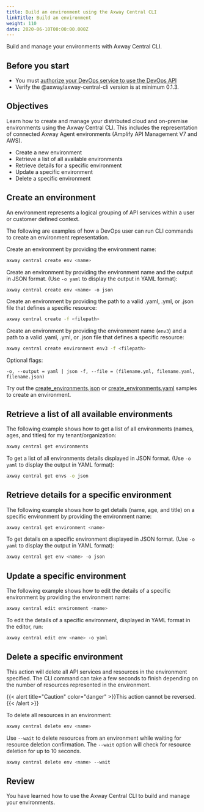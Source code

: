 ```yaml
---
title: Build an environment using the Axway Central CLI
linkTitle: Build an environment
weight: 110
date: 2020-06-10T00:00:00.000Z
---
```

Build and manage your environments with Axway Central CLI.

## Before you start

* You must [authorize your DevOps service to use the DevOps API](/docs/integrate_with_central/cli_central/cli_install/#authorize-your-cli-to-use-the-amplify-central-apis)
* Verify the @axway/axway-central-cli version is at minimum 0.1.3.

## Objectives

Learn how to create and manage your distributed cloud and on-premise environments using the Axway Central CLI. This includes the representation of connected Axway Agent environments (Amplify API Management V7 and AWS).

* Create a new environment
* Retrieve a list of all available environments
* Retrieve details for a specific environment
* Update a specific environment
* Delete a specific environment

## Create an environment

An environment represents a logical grouping of API services within a user or customer defined context.

The following are examples of how a DevOps user can run CLI commands to create an environment representation.

Create an environment by providing the environment name:

 ```bash
 axway central create env <name>
 ```

Create an environment by providing the environment name and the output in JSON format. (Use `-o yaml` to display the output in YAML format):

 ```bash
 axway central create env <name> -o json
 ```

Create an environment by providing the path to a valid .yaml, .yml, or .json file that defines a specific resource:

 ```bash
 axway central create -f <filepath>
 ```

Create an environment by providing the environment name (`env3`) and a path to a valid .yaml, .yml, or .json file that defines a specific resource:

```bash
axway central create environment env3 -f <filepath>
```

Optional flags:

`-o, --output = yaml | json
-f, --file = (filename.yml, filename.yaml, filename.json)`

Try out the [create_environments.json](/samples/central/create_environments.json) or [create_environments.yaml](/samples/central/create_environments.yaml) samples to create an environment.

## Retrieve a list of all available environments

The following example shows how to get a list of all environments (names, ages, and titles) for my tenant/organization:

```bash
axway central get environments
```

To get a list of all environments details displayed in JSON format. (Use `-o yaml` to display the output in YAML format):

```bash
axway central get envs -o json
```

## Retrieve details for a specific environment

The following example shows how to get details (name, age, and title) on a specific environment by providing the environment name:

```bash
axway central get environment <name>
```

To get details on a specific environment displayed in JSON format. (Use `-o yaml` to display the output in YAML format):

```bash
axway central get env <name> -o json
```

## Update a specific environment

The following example shows how to edit the details of a specific environment by providing the environment name:

```bash
axway central edit environment <name>
```

To edit the details of a specific environment, displayed in YAML format in the editor, run:

```bash
axway central edit env <name> -o yaml
```

## Delete a specific environment

This action will delete all API services and resources in the environment specified. The CLI command can take a few seconds to finish depending on the number of resources represented in the environment.

{{< alert title="Caution" color="danger" >}}This action cannot be reversed. {{< /alert >}}

To delete all resources in an environment:

```bash
axway central delete env <name>
```

Use `--wait` to delete resources from an environment while waiting for resource deletion confirmation. The `--wait` option will check for resource deletion for up to 10 seconds.

```bash
axway central delete env <name> --wait
```

## Review

You have learned how to use the Axway Central CLI to build and manage your environments.
